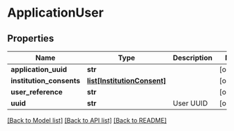 # ApplicationUser

## Properties
Name | Type | Description | Notes
------------ | ------------- | ------------- | -------------
**application_uuid** | **str** |  | [optional] 
**institution_consents** | [**list[InstitutionConsent]**](InstitutionConsent.md) |  | [optional] 
**user_reference** | **str** |  | [optional] 
**uuid** | **str** | User UUID | [optional] 

[[Back to Model list]](../README.md#documentation-for-models) [[Back to API list]](../README.md#documentation-for-api-endpoints) [[Back to README]](../README.md)


